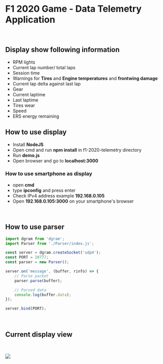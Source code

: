 # F1 2020 Game - Data Telemetry Application




&nbsp;

## Display show following information
- RPM lights
- Current lap number/ total laps
- Session time
- Warnings for **Tires** and **Engine temperatures** and **frontwing damage**
- Current lap delta against last lap
- Gear
- Current laptime
- Last laptime
- Tires wear
- Speed
- ERS energy remaining


## How to use display
- Install **NodeJS**
- Open cmd and run **npm install** in f1-2020-telemetry directory
- Run **demo.js**
- Open browser and go to **localhost:3000**

### How to use smartphone as display
- open **cmd**
- type **ipconfig** and press enter
- Check IPv4 address example **192.168.0.105**
- Open **192.168.0.105:3000** on your smartphone's browser


&nbsp;

## How to use parser
``` javascript
import dgram from 'dgram';
import Parser from './Parser/index.js';

const server = dgram.createSocket('udp4');
const PORT = 20777;
const parser = new Parser();

server.on('message', (buffer, rinfo) => {
    // Parse packet
    parser.parse(buffer);

    // Parsed data
    console.log(buffer.data);
});

server.bind(PORT);
```

&nbsp;

## Current display view

&nbsp;

<img src="https://i.ibb.co/GCKWDv4/demo.png">

